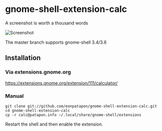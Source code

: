 # gnome-shell-extension-calc

A screenshot is worth a thousand words

![Screenshot](https://github.com/eonpatapon/gnome-shell-extension-calc/raw/master/screenshot.png)

The master branch supports gnome-shell 3.4/3.6

## Installation

### Via extensions.gnome.org

https://extensions.gnome.org/extension/111/calculator/

### Manual

    git clone git://github.com/eonpatapon/gnome-shell-extension-calc.git
    cd gnome-shell-extension-calc
    cp -r calc@patapon.info ~/.local/share/gnome-shell/extensions

Restart the shell and then enable the extension.
